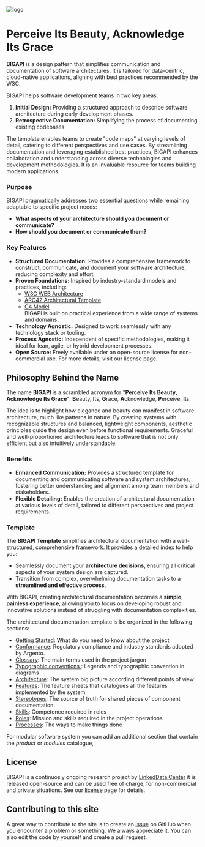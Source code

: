 ![logo](http://linkeddata.center/resources/v4/logo/Logo-colori-trasp_oriz-640x220.png)

# Perceive Its Beauty, Acknowledge Its Grace
**BIGAPI** is a design pattern that simplifies communication and documentation of software architectures. It is tailored for data-centric, cloud-native applications, aligning with best practices recommended by the W3C.

BIGAPI helps software development teams in two key areas:
1. **Initial Design:** Providing a structured approach to describe software architecture during early development phases.
2. **Retrospective Documentation:** Simplifying the process of documenting existing codebases.

The template enables teams to create "code maps" at varying levels of detail, catering to different perspectives and use cases. By streamlining documentation and leveraging established best practices, BIGAPI enhances collaboration and understanding across diverse technologies and development methodologies. It is an invaluable resource for teams building modern applications.


### Purpose
BIGAPI pragmatically addresses two essential questions while remaining adaptable to specific project needs:

- **What aspects of your architecture should you document or communicate?**
- **How should you document or communicate them?**


### Key Features
- **Structured Documentation:** Provides a comprehensive framework to construct, communicate, and document your software architecture, reducing complexity and effort.  
- **Proven Foundations:** Inspired by industry-standard models and practices, including:  
  - [W3C WEB Architecture](https://www.w3.org/TR/webarch/)  
  - [ARC42 Architectural Template](https://arc42.org/)  
  - [C4 Model](https://c4model.com/)  
  BIGAPI is built on practical experience from a wide range of systems and domains.  
- **Technology Agnostic:** Designed to work seamlessly with any technology stack or tooling.  
- **Process Agnostic:** Independent of specific methodologies, making it ideal for lean, agile, or hybrid development processes.  
- **Open Source:** Freely available under an open-source license for non-commercial use. For more details, visit our license page.  


## Philosophy Behind the Name
The name **BIGAPI** is a scrambled acronym for "**Perceive Its Beauty, Acknowledge Its Grace**": **B**eauty, **I**ts, **G**race, **A**cknowledge, **P**erceive, **I**ts.

The idea is to highlight how elegance and beauty can manifest in software architecture, much like patterns in nature. By creating systems with recognizable structures and balanced, lightweight components, aesthetic principles guide the design even before functional requirements. Graceful and well-proportioned architecture leads to software that is not only efficient but also intuitively understandable.


### Benefits
- **Enhanced Communication:** Provides a structured template for documenting and communicating software and system architectures, fostering better understanding and alignment among team members and stakeholders.  
- **Flexible Detailing:** Enables the creation of architectural documentation at various levels of detail, tailored to different perspectives and project requirements.  


### Template
The **BIGAPI Template** simplifies architectural documentation with a well-structured, comprehensive framework. It provides a detailed index to help you:

- Seamlessly document your **architecture decisions**, ensuring all critical aspects of your system design are captured.  
- Transition from complex, overwhelming documentation tasks to a **streamlined and effective process**.  

With BIGAPI, creating architectural documentation becomes a **simple, painless experience**, allowing you to focus on developing robust and innovative solutions instead of struggling with documentation complexities.

The architectural documentation template is be organized in the following sections:
- [Getting Started](template/getting-started.md): What do you need to know about the project
- [Conformance](template/conformance.md): Regulatory compliance and industry standards adopted by Argento.
- [Glossary](template/glossary.md): The main terms used in the project jargon
- [Typographic conventions ](template/typography.md): Legends and typographic convention in diagrams
- [Architecture](template/architecture.md): The system big picture according different points of view
- [Features](template/features.md): The feature sheets that catalogues all the features implemented by the system
- [Stereotypes](template/stereotypes.md): The source of truth for shared pieces of component documentation.
- [Skills](template/skills.md): Competence required in roles
- [Roles](template/roles.md): Mission and skills required in the project operations
- [Processes](template/processes.md): The ways to make things done

For modular software system you can add an additional section that contain the  _product_ or _modules_ catalogue, 

## License
BIGAPI is a continuosly ongoing research project by [LinkedData.Center](https://linkeddata.center) it is released open-source and can be used free of charge, for non-commercial and private situations. See our [license](LICENSE) page for details.


## Contributing to this site
A great way to contribute to the site is to create an [issue](https://github.com/linkeddatacenter/bigapi/issues) on GitHub when you encounter a problem or something. We always appreciate it. You can also edit the code by yourself and create a pull request.

